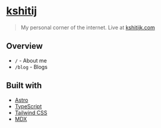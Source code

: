 # [kshitij](https://kshitijk.com)

> My personal corner of the internet. Live at [kshitijk.com](https://kshitijk.com)

## Overview

- `/` - About me
- `/blog` - Blogs

## Built with

- [Astro](https://astro.build)
- [TypeScript](https://www.typescriptlang.org)
- [Tailwind CSS](https://tailwindcss.com)
- [MDX](https://mdxjs.com)
